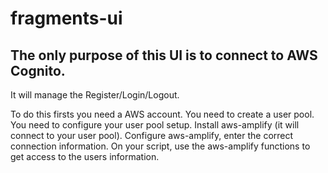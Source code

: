 # fragments-ui

## The only purpose of this UI is to connect to AWS Cognito.

It will manage the Register/Login/Logout.

To do this firsts you need a AWS account.
You need to create a user pool.
You need to configure your user pool setup.
Install aws-amplify (it will connect to your user pool).
Configure aws-amplify, enter the correct connection information.
On your script, use the aws-amplify functions to get access to the users information.
